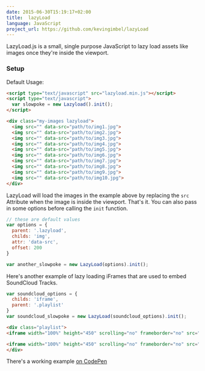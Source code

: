 ```yaml
---
date: 2015-06-30T15:19:17+02:00
title:  lazyLoad
language: JavaScript
project_url: https://github.com/kevingimbel/lazyLoad
---
```

LazyLoad.js is a small, single purpose JavaScript to lazy load assets like images once they're inside the viewport.

<!--more-->

### Setup

Default Usage:

```html
<script type="text/javascript" src="lazyload.min.js"></script>
<script type="text/javascript">
  var slowpoke = new Lazyload().init();
</script>

<div class="my-images lazyload">
  <img src="" data-src="path/to/img1.jpg">
  <img src="" data-src="path/to/img2.jpg">
  <img src="" data-src="path/to/img3.jpg">
  <img src="" data-src="path/to/img4.jpg">
  <img src="" data-src="path/to/img5.jpg">
  <img src="" data-src="path/to/img6.jpg">
  <img src="" data-src="path/to/img7.jpg">
  <img src="" data-src="path/to/img8.jpg">
  <img src="" data-src="path/to/img9.jpg">
  <img src="" data-src="path/to/img10.jpg">
</div>
```

LazyLoad will load the images in the example above by replacing the `src` Attribute when the image is inside the viewport. That's it. You can also pass in some options before calling the `init` function.

```js
// these are default values
var options = {
  parent: '.lazyload',
  childs: 'img',
  attr: 'data-src',
  offset: 200
}

var another_slowpoke = new LazyLoad(options).init();
```

Here's another example of lazy loading iFrames that are used to embed SoundCloud Tracks.

```js
var soundcloud_options = {
  childs: 'iframe',
  parent: '.playlist'
}
var soundcloud_slowpoke = new LazyLoad(soundcloud_options).init();
```
```html
<div class="playlist">
<iframe width="100%" height="450" scrolling="no" frameborder="no" src="" data-src="https://w.soundcloud.com/player/?url=https%3A//api.soundcloud.com/tracks/186211537&amp;auto_play=false&amp;hide_related=false&amp;show_comments=true&amp;show_user=true&amp;show_reposts=false&amp;visual=true"></iframe>

<iframe width="100%" height="450" scrolling="no" frameborder="no" src="" data-src="https://w.soundcloud.com/player/?url=https%3A//api.soundcloud.com/tracks/116098730&amp;auto_play=false&amp;hide_related=false&amp;show_comments=true&amp;show_user=true&amp;show_reposts=false&amp;visual=true"></iframe>
</div>
```

There's a working example [on CodePen](http://s.codepen.io/kevingimbel/full/45f9d5ec398ce9a477361f0c854bcd4b)
